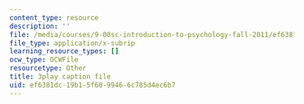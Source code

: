 ```yaml
---
content_type: resource
description: ''
file: /media/courses/9-00sc-introduction-to-psychology-fall-2011/ef6381dc19b15f6099466c785d4ec6b7_SBrCPDC21f4.vtt
file_type: application/x-subrip
learning_resource_types: []
ocw_type: OCWFile
resourcetype: Other
title: 3play caption file
uid: ef6381dc-19b1-5f60-9946-6c785d4ec6b7
---
```

